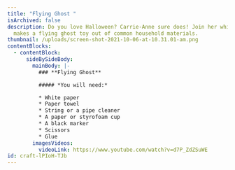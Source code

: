 ```yaml
---
title: "Flying Ghost "
isArchived: false
description: Do you love Halloween? Carrie-Anne sure does! Join her while she
  makes a flying ghost toy out of common household materials.
thumbnail: /uploads/screen-shot-2021-10-06-at-10.31.01-am.png
contentBlocks:
  - contentBlock:
      sideBySideBody:
        mainBody: |-
          ### **Flying Ghost**

          ##### *You will need:* 

          * White paper
          * Paper towel
          * String or a pipe cleaner
          * A paper or styrofoam cup
          * A black marker
          * Scissors
          * Glue
        imagesVideos:
          videoLink: https://www.youtube.com/watch?v=d7P_ZdZSuWE
id: craft-lPIoH-TJb
---
```

